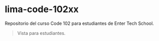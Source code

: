 # lima-code-102xx
Repositorio del curso Code 102 para estudiantes de Enter Tech School.

> Vista para estudiantes.
